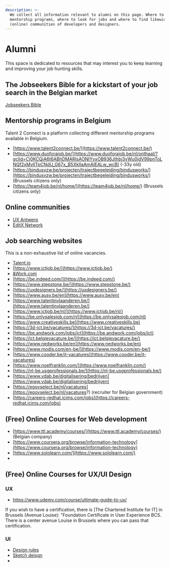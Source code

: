 ```yaml
---
description: >-
  We collect all information relevant to alumni on this page. Where to find
  mentorship programs, where to look for jobs and where to find likewise
  (online) communities of developers and designers.
---
```


# Alumni

This space is dedicated to resources that may interest you to keep learning and improving your job hunting skills.

## The Jobseekers Bible for a kickstart of your job search in the Belgian market

[Jobseekers Bible](https://github.com/HackYourFutureBelgium/home/blob/master/alumni/Job%20Seekers%20Bible.pdf)

## Mentorship programs in Belgium

Talent 2 Connect is a platform collecting different mentorship programs available in Belgium.

* [https://www.talent2connect.be/](https://www.talent2connect.be/)
* [https://www.duoforajob.be/](https://www.duoforajob.be/nl/onthaal/?gclid=Cj0KCQiA6t6ABhDMARIsAONIYyxOB936Jthbj3vWu0jdV99pnToLNQf2xMvIlTpCNdU_G67x_B5XklIaAmAIEALw_wcB) \(-33y old\)
* [https://bindusvzw.be/projecten/trajectbegeleiding/bindusworks/](https://bindusvzw.be/projecten/trajectbegeleiding/bindusworks/) \(Brussels citizens only\)
* [https://team4job.be/nl/home/](https://team4job.be/nl/home/) \(Brussels citizens only\)

## Online communities

* [UX Antwerp](https://www.uxantwerp.be/)
* [EditX Network](http://editx.eu/en/it-network/people)

## Job searching websites

This is a non-exhaustive list of online vacancies.

* [Talent.io](https://www.talent.io/p/en-gb/home)
* [https://www.ictjob.be/](https://www.ictjob.be/)
* [&Work.com](https://andwork.com/vacatures/ict?filters=junior/belgie&distance=10&pagenr=1)
* [https://be.indeed.com/](https://be.indeed.com/)
* [https://www.stepstone.be/](https://www.stepstone.be/)
* [https://uxdesigners.be/](https://uxdesigners.be/)
* [https://www.ausy.be/en](https://www.ausy.be/en)
* [https://www.talentinvlaanderen.be/](https://www.talentinvlaanderen.be/) 
* [https://www.ictjob.be/nl/](https://www.ictjob.be/nl/) 
* [https://be.onlysalesjob.com/nl](https://be.onlysalesjob.com/nl) 
* [https://www.creativeskills.be](https://www.creativeskills.be)
* [https://3d-ict.be/vacatures/](https://3d-ict.be/vacatures/)
* [https://be.andwork.com/jobs/ict](https://be.andwork.com/jobs/ict)
* [https://ict.belgievacature.be/](https://ict.belgievacature.be/)
* [https://www.nedworks.be/en](https://www.nedworks.be/en)
* [https://www.modis.com/en-be/](https://www.modis.com/en-be/)
* [https://www.cooder.be/it-vacatures](https://www.cooder.be/it-vacatures)
* [https://www.noelfranklin.com/](https://www.noelfranklin.com/)
* [https://nl-be.usgprofessionals.be/](https://nl-be.usgprofessionals.be/)
* [https://www.vdab.be/digitalisering/bedrijven](https://www.vdab.be/digitalisering/bedrijven)
* [https://egovselect.be/nl/vacatures](https://egovselect.be/nl/vacatures?) \(recruiter for Belgian government\)
* [https://careers-redhat.icims.com/jobs](https://careers-redhat.icims.com/jobs)

## \(Free\) Online Courses for Web development

* [https://www.ttl.academy/courses/](https://www.ttl.academy/courses/) \(Belgian company\)
* [https://www.coursera.org/browse/information-technology](https://www.coursera.org/browse/information-technology)
* [https://www.sololearn.com/](https://www.sololearn.com/)
* 

## (Free) Online Courses for UX/UI Design
### UX
* https://www.udemy.com/course/ultimate-guide-to-ux/

If you wish to have a certification, there is [The Chartered Institute for IT] in Brussels (Avenue Louise): "Foundation Certificate in User Experience BCS.
There is a center avenue Louise in Brussels where you can pass that certification.

### UI
* [Design rules](https://www.udemy.com/course/design-rules/learn/lecture/10540402?start=0#overview)
* [Sketch deisgn](https://www.udemy.com/course/sketchdesign/learn/lecture/11557726#overview)
*
